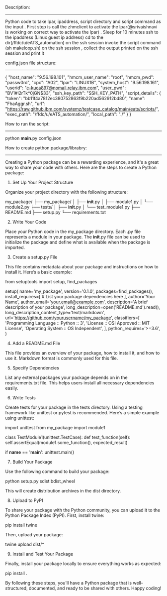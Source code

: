 Description:
*************
Python code to take lpar, ipaddress, script directory and
script command as the input .
First step is call the zhmclient to activate the lpar(@srivaishnavi
is working on correct way to activate the lpar) .
Sleep for 10 minutes
ssh to the ipaddress (Linux guest ip address)
cd to the dir(/ffdc/u/eATS_automation) on the ssh session
invoke the script command (sh makeloop.sh) on the ssh session ,
collect the output printed on the ssh session and print it

config.json file structure:
****************************
{
    "host_name": "9.56.198.101",
    "hmcm_user_name": "root",
    "hmcm_pwd": "passw0rd",
    "cpc": "A02",
    "lpar": "LINUX1B",
    "system_host": "9.56.198.161",
    "userid": "c-kuca897@nomail.relay.ibm.com",
    "user_pwd": "BV1#l2rTk*0jGN$33",
    "ssh_key_path": "SSH_KEY_PATH",
    "script_details": {
        "token": "bb11f4a7812ec380752863f9b220ad562912bd80",
        "name": "FhaAggr.sh",
        "url": "https://raw.github.ibm.com/systemz/testcase_catalog/main/eats/scripts/",
        "exec_path": "/ffdc/u/eATS_automation/",
        "local_path": "./"
    }
}

How to run the script:
**********************

python __main__.py config.json

How to create python package/librabry:
***************************************

Creating a Python package can be a rewarding experience, and it's a great way to share your code with others. Here are the steps to create a Python package:

1. Set Up Your Project Structure

Organize your project directory with the following structure:

my_package/
├── my_package/
│   ├── __init__.py
│   ├── module1.py
│   └── module2.py
├── tests/
│   ├── __init__.py
│   └── test_module1.py
├── README.md
├── setup.py
└── requirements.txt

2. Write Your Code

Place your Python code in the my_package directory. Each .py file represents a module in your package. The __init__.py file can be used to initialize the package and define what is available when the package is imported.

3. Create a setup.py File

This file contains metadata about your package and instructions on how to install it. Here’s a basic example:

from setuptools import setup, find_packages

setup(
    name='my_package',
    version='0.1.0',
    packages=find_packages(),
    install_requires=[
        # List your package dependencies here
    ],
    author='Your Name',
    author_email='your.email@example.com',
    description='A brief description of your package',
    long_description=open('README.md').read(),
    long_description_content_type='text/markdown',
    url='https://github.com/yourusername/my_package',
    classifiers=[
        'Programming Language :: Python :: 3',
        'License :: OSI Approved :: MIT License',
        'Operating System :: OS Independent',
    ],
    python_requires='>=3.6',
)

4. Add a README.md File

This file provides an overview of your package, how to install it, and how to use it. Markdown format is commonly used for this file.

5. Specify Dependencies

List any external packages your package depends on in the requirements.txt file. This helps users install all necessary dependencies easily.

6. Write Tests

Create tests for your package in the tests directory. Using a testing framework like unittest or pytest is recommended. Here’s a simple example using unittest:

import unittest
from my_package import module1

class TestModule1(unittest.TestCase):
    def test_function(self):
        self.assertEqual(module1.some_function(), expected_result)

if __name__ == '__main__':
    unittest.main()

7. Build Your Package

Use the following command to build your package:

python setup.py sdist bdist_wheel


This will create distribution archives in the dist directory.

8. Upload to PyPI

To share your package with the Python community, you can upload it to the Python Package Index (PyPI). First, install twine:

pip install twine


Then, upload your package:

twine upload dist/*

9. Install and Test Your Package

Finally, install your package locally to ensure everything works as expected:

pip install .


By following these steps, you'll have a Python package that is well-structured, documented, and ready to be shared with others. Happy coding!